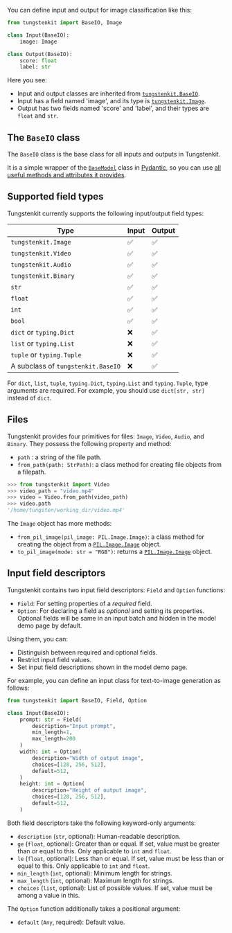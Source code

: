 You can define input and output for image classification like this:

```python
from tungstenkit import BaseIO, Image

class Input(BaseIO):
    image: Image

class Output(BaseIO):
    score: float
    label: str
```

Here you see:

- Input and output classes are inherited from [``tungstenkit.BaseIO``](#the-baseio-class).
- Input has a field named 'image', and its type is [``tungstenkit.Image``](#files).
- Output has two fields named 'score' and 'label', and their types are ``float`` and ``str``.

## The ``BaseIO`` class
The ``BaseIO`` class is the base class for all inputs and outputs in Tungstenkit. 

It is a simple wrapper of the [``BaseModel``](https://docs.pydantic.dev/latest/usage/models/) class in [Pydantic](https://docs.pydantic.dev/latest/), so you can use [all useful methods and attributes it provides](https://docs.pydantic.dev/latest/usage/models/#model-properties).


## Supported field types
Tungstenkit currently supports the following input/output field types:

| Type                                       | Input   | Output  |
| ------------------------------------------ | ------- | ------- |
| ``tungstenkit.Image``                   |    ✅   |    ✅    |
| ``tungstenkit.Video``                   |    ✅   |    ✅    |
| ``tungstenkit.Audio``                   |    ✅   |    ✅    |
| ``tungstenkit.Binary``                  |    ✅   |    ✅    |
| ``str``                                    |    ✅   |    ✅    |
| ``float``                                  |    ✅   |    ✅    |
| ``int``                                    |    ✅   |    ✅    |
| ``bool``                                   |    ✅   |    ✅    |
| ``dict`` or ``typing.Dict``                |    ❌   |    ✅    |
| ``list`` or ``typing.List``                |    ❌   |    ✅    |
| ``tuple`` or ``typing.Tuple``              |    ❌   |    ✅    |
| A subclass of ``tungstenkit.BaseIO``    |    ❌   |    ✅    |

For ``dict``, ``list``, ``tuple``, ``typing.Dict``, ``typing.List`` and ``typing.Tuple``, type arguments are required. For example, you should use ``dict[str, str]`` instead of ``dict``.

## Files
Tungstenkit provides four primitives for files: ``Image``, ``Video``, ``Audio``, and ``Binary``.
They possess the following property and method:

- ``path`` : a string of the file path.
- ``from_path(path: StrPath)``: a class method for creating file objects from a filepath.  
```python
>>> from tungstenkit import Video
>>> video_path = "video.mp4"
>>> video = Video.from_path(video_path)
>>> video.path
'/home/tungsten/working_dir/video.mp4'
```

The ``Image`` object has more methods:

- ``from_pil_image(pil_image: PIL.Image.Image)``: a class method for creating the object from a [``PIL.Image.Image``](https://pillow.readthedocs.io/en/stable/reference/Image.html#the-image-class) object.
- ``to_pil_image(mode: str = "RGB")``: returns a [``PIL.Image.Image``](https://pillow.readthedocs.io/en/stable/reference/Image.html#the-image-class) object.


## Input field descriptors
Tungstenkit contains two input field descriptors: ``Field`` and ``Option`` functions:

- ``Field``: For setting properties of a *required* field.
- ``Option``: For declaring a field as *optional* and setting its properties. Optional fields will be same in an input batch and hidden in the model demo page by default.

Using them, you can:

- Distinguish between required and optional fields.
- Restrict input field values.
- Set input field descriptions shown in the model demo page.

For example, you can define an input class for text-to-image generation as follows:
```python
from tungstenkit import BaseIO, Field, Option

class Input(BaseIO):
    prompt: str = Field(
        description="Input prompt", 
        min_length=1, 
        max_length=200
    )
    width: int = Option(
        description="Width of output image",
        choices=[128, 256, 512],
        default=512,
    )
    height: int = Option(
        description="Height of output image",
        choices=[128, 256, 512],
        default=512,
    )
```

Both field descriptors take the following keyword-only arguments:

- ``description`` (``str``, optional): Human-readable description.
- ``ge`` (``float``, optional): Greater than or equal. If set, value must be greater than or equal to this. Only applicable to ``int`` and ``float``.
- ``le`` (``float``, optional): Less than or equal. If set, value must be less than or equal to this. Only applicable to ``int`` and ``float``.
- ``min_length`` (``int``, optional): Minimum length for strings.
- ``max_length`` (``int``, optional): Maximum length for strings.
- ``choices`` (``list``, optional): List of possible values. If set, value must be among a value in this.

The ``Option`` function additionally takes a positional argument:

- ``default`` (``Any``, required): Default value.